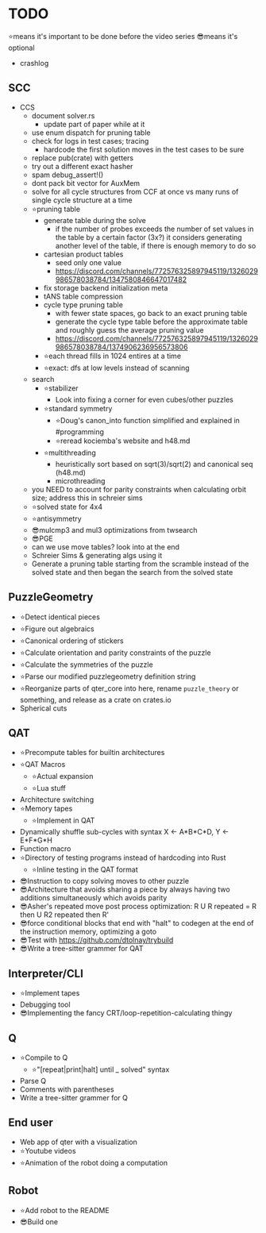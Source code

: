 <!-- cspell:disable -->

# TODO

⭐means it's important to be done before the video series
😎means it's optional

- crashlog

## SCC

- CCS
  - document solver.rs
    - update part of paper while at it
  - use enum dispatch for pruning table
  - check for logs in test cases; tracing
    - hardcode the first solution moves in the test cases to be sure
  - replace pub(crate) with getters
  - try out a different exact hasher
  - spam debug_assert!()
  - dont pack bit vector for AuxMem
  - solve for all cycle structures from CCF at once vs many runs of single cycle structure at a time
  - ⭐pruning table
    - generate table during the solve
      - if the number of probes exceeds the number of set values in the table by a certain factor (3x?) it considers generating another level of the table, if there is enough memory to do so
    - cartesian product tables
      - seed only one value
      - <https://discord.com/channels/772576325897945119/1326029986578038784/1347580846647017482>
    - fix storage backend initialization meta
    - tANS table compression
    - cycle type pruning table
      - with fewer state spaces, go back to an exact pruning table
      - generate the cycle type table before the approximate table and roughly guess the average pruning value
      - <https://discord.com/channels/772576325897945119/1326029986578038784/1374906236956573806>
    - ⭐each thread fills in 1024 entires at a time
    - ⭐exact: dfs at low levels instead of scanning
  - search
    - ⭐stabilizer
      - Look into fixing a corner for even cubes/other puzzles
    - ⭐standard symmetry
      - ⭐Doug's canon_into function simplified and explained in #programming
      - ⭐reread kociemba's website and h48.md
    - ⭐multithreading
      - heuristically sort based on sqrt(3)/sqrt(2) and canonical seq (h48.md)
      - microthreading
  - you NEED to account for parity constraints when calculating orbit size; address this in schreier sims
  - ⭐solved state for 4x4
  - ⭐antisymmetry
  - 😎mulcmp3 and mul3 optimizations from twsearch
  - 😎PGE
  - can we use move tables? look into at the end
  - Schreier Sims & generating algs using it
  - Generate a pruning table starting from the scramble instead of the solved state and then began the search from the solved state

## PuzzleGeometry

- ⭐Detect identical pieces
- ⭐Figure out algebraics
- ⭐Canonical ordering of stickers
- ⭐Calculate orientation and parity constraints of the puzzle
- ⭐Calculate the symmetries of the puzzle
- ⭐Parse our modified puzzlegeometry definition string
- ⭐Reorganize parts of qter_core into here, rename `puzzle_theory` or something, and release as a crate on crates.io
- Spherical cuts

## QAT

- ⭐Precompute tables for builtin architectures
- ⭐QAT Macros
  - ⭐Actual expansion
  - ⭐Lua stuff
- Architecture switching
- ⭐Memory tapes
  - ⭐Implement in QAT
- Dynamically shuffle sub-cycles with syntax X ← A\*B\*C\*D, Y ← E\*F\*G\*H
- Function macro
- ⭐Directory of testing programs instead of hardcoding into Rust
  - ⭐Inline testing in the QAT format
- 😎Instruction to copy solving moves to other puzzle
- 😎Architecture that avoids sharing a piece by always having two additions simultaneously which avoids parity
- 😎Asher's repeated move post process optimization: R U R repeated = R then U R2 repeated then R'
- 😎force conditional blocks that end with "halt" to codegen at the end of the instruction memory, optimizing a goto
- 😎Test with https://github.com/dtolnay/trybuild
- 😎Write a tree-sitter grammer for QAT

## Interpreter/CLI

- ⭐Implement tapes
- Debugging tool
- 😎Implementing the fancy CRT/loop-repetition-calculating thingy

## Q

- ⭐Compile to Q
  - ⭐"[repeat|print|halt] until _ solved" syntax
- Parse Q
- Comments with parentheses
- Write a tree-sitter grammer for Q

## End user

- Web app of qter with a visualization
- ⭐Youtube videos
- ⭐Animation of the robot doing a computation

## Robot

- ⭐Add robot to the README
- 😎Build one
